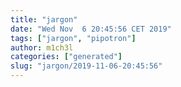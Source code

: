 ```yaml
---
title: "jargon"
date: "Wed Nov  6 20:45:56 CET 2019"
tags: ["jargon", "pipotron"]
author: m1ch3l
categories: ["generated"]
slug: "jargon/2019-11-06-20:45:56"
---
```



